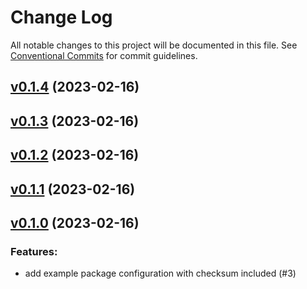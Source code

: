 # Change Log

All notable changes to this project will be documented in this file.
See [Conventional Commits](Https://conventionalcommits.org) for commit guidelines.

<!-- changelog -->

## [v0.1.4](https://github.com/zoonect/xid_ex/compare/v0.1.3...v0.1.4) (2023-02-16)




## [v0.1.3](https://github.com/zoonect/xid_ex/compare/v0.1.2...v0.1.3) (2023-02-16)




## [v0.1.2](https://github.com/zoonect/xid_ex/compare/v0.1.1...v0.1.2) (2023-02-16)




## [v0.1.1](https://github.com/zoonect/xid_ex/compare/v0.1.0...v0.1.1) (2023-02-16)




## [v0.1.0](https://github.com/zoonect/xid_ex/compare/v0.1.0...v0.1.0) (2023-02-16)




### Features:

* add example package configuration with checksum included (#3)
